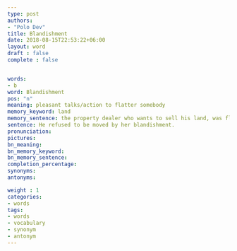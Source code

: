 ```yaml
---
type: post
authors:
- "Polo Dev"
title: Blandishment
date: 2018-08-15T22:53:22+06:00
layout: word
draft : false
complete : false


words:
- b
word: Blandishment
pos: "n"
meaning: pleasant talks/action to flatter somebody
memory_keyword: land
memory_sentence: the property dealer who wants to sell his land, was flattering the client with his pleasant talk.
sentence: He refused to be moved by her blandishment.
pronunciation:
pictures:
bn_meaning: 
bn_memory_keyword: 
bn_memory_sentence:
completion_percentage:
synonyms:
antonyms:

weight : 1
categories:
- words
tags:
- words
- vocabulary
- synonym
- antonym
---
```

